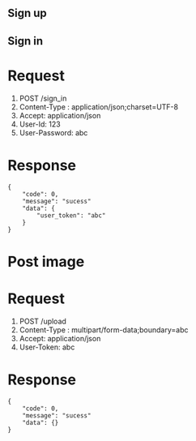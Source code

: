 ## Sign up

## Sign in
# Request
1. POST /sign_in
2. Content-Type : application/json;charset=UTF-8
3. Accept: application/json
4. User-Id: 123
5. User-Password: abc
# Response
```
{
    "code": 0,
    "message": "sucess"
    "data": {
        "user_token": "abc"
    }
}
```

# Post image
# Request
1. POST /upload
2. Content-Type : multipart/form-data;boundary=abc
3. Accept: application/json
4. User-Token: abc
# Response
```
{
    "code": 0,
    "message": "sucess"
    "data": {}
}
```